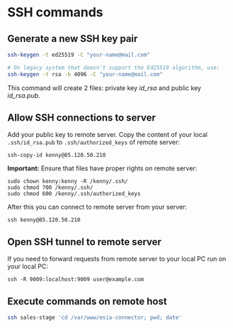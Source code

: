 # SSH commands

## Generate a new SSH key pair

```bash
ssh-keygen -t ed25519 -C "your-name@mail.com"

# On legacy system that doesn't support the Ed25519 algorithm, use:
ssh-keygen -t rsa -b 4096 -C "your-name@mail.com"
```

This command will create 2 files: private key *id_rsa* and public key *id_rsa.pub*.

## Allow SSH connections to server

Add your public key to remote server. 
Copy the content of your local `.ssh/id_rsa.pub` to `.ssh/authorized_keys` of remote server:

```
ssh-copy-id kenny@85.120.50.210
```

**Important:** Ensure that files have proper rights on remote server:

```
sudo chown kenny:kenny -R /kenny/.ssh/
sudo chmod 700 /kenny/.ssh/
sudo chmod 600 /kenny/.ssh/authorized_keys
```

After this you can connect to remote server from your server:

```
ssh kenny@85.120.50.210
```

## Open SSH tunnel to remote server

If you need to forward requests from remote server to your local PC run on your local PC:

```
ssh -R 9009:localhost:9009 user@example.com
```

## Execute commands on remote host

```bash
ssh sales-stage 'cd /var/www/esia-connector; pwd; date'
```

